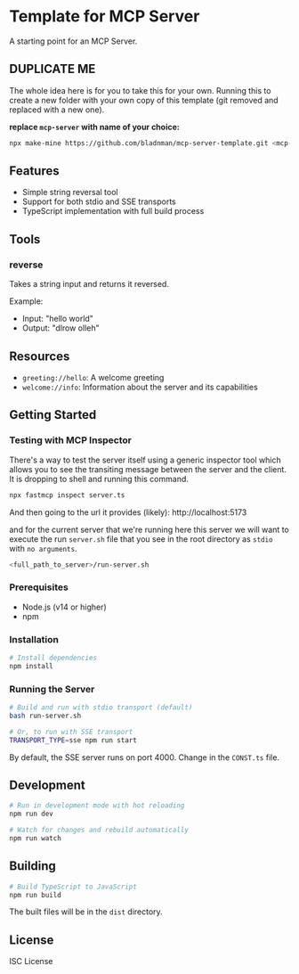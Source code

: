 # Template for MCP Server

A starting point for an MCP Server.

## DUPLICATE ME

The whole idea here is for you to take this for your own.
Running this to create a new folder with your own copy
of this template (git removed and replaced with a new one).


**replace `mcp-server` with name of your choice:**
```bash
npx make-mine https://github.com/bladnman/mcp-server-template.git <mcp-server>
```

## Features

- Simple string reversal tool
- Support for both stdio and SSE transports
- TypeScript implementation with full build process

## Tools

### reverse

Takes a string input and returns it reversed.

Example:
- Input: "hello world"
- Output: "dlrow olleh"

## Resources

- `greeting://hello`: A welcome greeting
- `welcome://info`: Information about the server and its capabilities

## Getting Started

### Testing with MCP Inspector

There's a way to test the server itself using a generic inspector 
tool which allows you to see the transiting message between the 
server and the client. It is dropping to shell and running this command.

```bash
npx fastmcp inspect server.ts
```

And then going to the url it provides (likely):
http://localhost:5173

and for the current server that we're running here this server we 
will want to execute the run `server.sh` file that you see in the 
root directory as `stdio` with `no arguments`.

```bash
<full_path_to_server>/run-server.sh
```



### Prerequisites

- Node.js (v14 or higher)
- npm

### Installation

```bash
# Install dependencies
npm install
```

### Running the Server

```bash
# Build and run with stdio transport (default)
bash run-server.sh

# Or, to run with SSE transport
TRANSPORT_TYPE=sse npm run start
```

By default, the SSE server runs on port 4000. Change in the `CONST.ts` file.

## Development

```bash
# Run in development mode with hot reloading
npm run dev

# Watch for changes and rebuild automatically
npm run watch
```

## Building

```bash
# Build TypeScript to JavaScript
npm run build
```

The built files will be in the `dist` directory.

## License

ISC License 